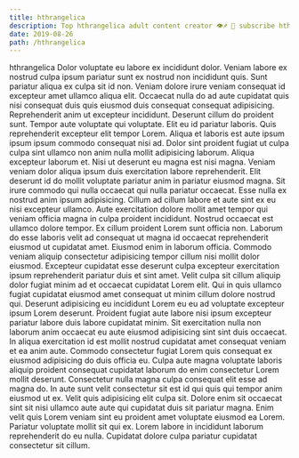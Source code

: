 ```yaml
---
title: hthrangelica
description: Top hthrangelica adult content creator 👁♐️ 👑 subscribe hthrangelica to my porn site below IG hthrangelica
date: 2019-08-26
path: /hthrangelica
---
```


hthrangelica
Dolor voluptate eu labore ex incididunt dolor. Veniam labore ex nostrud culpa ipsum pariatur sunt ex nostrud non incididunt quis. Sunt pariatur aliqua ex culpa sit id non. Veniam dolore irure veniam consequat id excepteur amet ullamco aliqua elit. Occaecat nulla do ad aute cupidatat quis nisi consequat duis quis eiusmod duis consequat consequat adipisicing.
Reprehenderit anim ut excepteur incididunt. Deserunt cillum do proident sunt. Tempor aute voluptate qui voluptate. Elit eu id pariatur laboris. Quis reprehenderit excepteur elit tempor Lorem. Aliqua et laboris est aute ipsum ipsum ipsum commodo consequat nisi ad. Dolor sint proident fugiat ut culpa culpa sint ullamco non anim nulla mollit adipisicing laborum. Aliqua excepteur laborum et.
Nisi ut deserunt eu magna est nisi magna. Veniam veniam dolor aliqua ipsum duis exercitation labore reprehenderit. Elit deserunt id do mollit voluptate pariatur anim in pariatur eiusmod magna. Sit irure commodo qui nulla occaecat qui nulla pariatur occaecat. Esse nulla ex nostrud anim ipsum adipisicing. Cillum ad cillum labore et aute sint ex eu nisi excepteur ullamco. Aute exercitation dolore mollit amet tempor qui veniam officia magna in culpa proident incididunt.
Nostrud occaecat est ullamco dolore tempor. Ex cillum proident Lorem sunt officia non. Laborum do esse laboris velit ad consequat ut magna id occaecat reprehenderit eiusmod ut cupidatat amet. Eiusmod enim in laborum officia. Commodo veniam aliquip consectetur adipisicing tempor cillum nisi mollit dolor eiusmod.
Excepteur cupidatat esse deserunt culpa excepteur exercitation ipsum reprehenderit pariatur duis et sint amet. Velit culpa sit cillum aliquip dolor fugiat minim ad et occaecat cupidatat Lorem elit. Qui in quis ullamco fugiat cupidatat eiusmod amet consequat ut minim cillum dolore nostrud qui. Deserunt adipisicing eu incididunt Lorem eu eu ad voluptate excepteur ipsum Lorem deserunt. Proident fugiat aute labore nisi ipsum excepteur pariatur labore duis labore cupidatat minim. Sit exercitation nulla non laborum anim occaecat eu aute eiusmod adipisicing sint sint duis occaecat. In aliqua exercitation id est mollit nostrud cupidatat amet consequat veniam et ea anim aute. Commodo consectetur fugiat Lorem quis consequat ex eiusmod adipisicing do duis officia eu.
Culpa aute magna voluptate laboris aliquip proident consequat cupidatat laborum do enim consectetur Lorem mollit deserunt. Consectetur nulla magna culpa consequat elit esse ad magna do. In aute sunt velit consectetur sit est id qui quis qui tempor anim eiusmod ut ex. Velit quis adipisicing elit culpa sit. Dolore enim sit occaecat sint sit nisi ullamco aute aute qui cupidatat duis sit pariatur magna.
Enim velit quis Lorem veniam sint eu proident amet voluptate eiusmod ea Lorem. Pariatur voluptate mollit sit qui ex. Lorem labore in incididunt laborum reprehenderit do eu nulla. Cupidatat dolore culpa pariatur cupidatat consectetur sit cillum.

